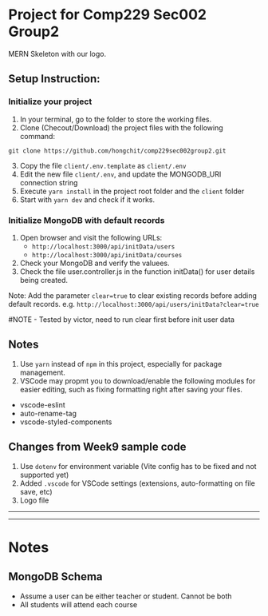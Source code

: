 # Project for Comp229 Sec002 Group2

MERN Skeleton with our logo.

## Setup Instruction:

### Initialize your project

1. In your terminal, go to the folder to store the working files.
2. Clone (Checout/Download) the project files with the following command:

```shell
git clone https://github.com/hongchit/comp229sec002group2.git
```

3. Copy the file `client/.env.template` as `client/.env`
4. Edit the new file `client/.env`, and update the MONGODB_URI connection string
5. Execute `yarn install` in the project root folder and the `client` folder
6. Start with `yarn dev` and check if it works.

### Initialize MongoDB with default records

1. Open browser and visit the following URLs:
   - `http://localhost:3000/api/initData/users`
   - `http://localhost:3000/api/initData/courses`
2. Check your MongoDB and verify the valuees.
3. Check the file user.controller.js in the function initData() for user details being created.

Note: Add the parameter `clear=true` to clear existing records before adding default records. e.g. `http://localhost:3000/api/users/initData?clear=true`

#NOTE - Tested by victor, need to run clear first before init user data

## Notes

1. Use `yarn` instead of `npm` in this project, especially for package management.
2. VSCode may propmt you to download/enable the following modules for easier editing, such as fixing formatting right after saving your files.

- vscode-eslint
- auto-rename-tag
- vscode-styled-components

## Changes from Week9 sample code

1. Use `dotenv` for environment variable (Vite config has to be fixed and not supported yet)
2. Added `.vscode` for VSCode settings (extensions, auto-formatting on file save, etc)
3. Logo file

---

---

# Notes

## MongoDB Schema

- Assume a user can be either teacher or student. Cannot be both
- All students will attend each course
